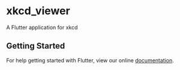 # xkcd_viewer

A Flutter application for xkcd

## Getting Started

For help getting started with Flutter, view our online
[documentation](https://flutter.io/).
